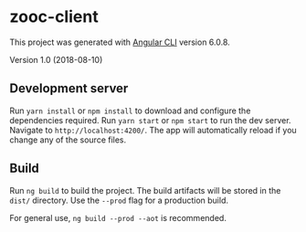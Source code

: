 # zooc-client

This project was generated with [Angular CLI](https://github.com/angular/angular-cli) version 6.0.8.

Version 1.0 (2018-08-10)

## Development server

Run `yarn install` or `npm install` to download and configure the dependencies required.
Run `yarn start` or `npm start` to run the dev server. Navigate to `http://localhost:4200/`. The app will automatically reload if you change any of the source files.

## Build

Run `ng build` to build the project. The build artifacts will be stored in the `dist/` directory. Use the `--prod` flag for a production build.

For general use, `ng build --prod --aot` is recommended. 
